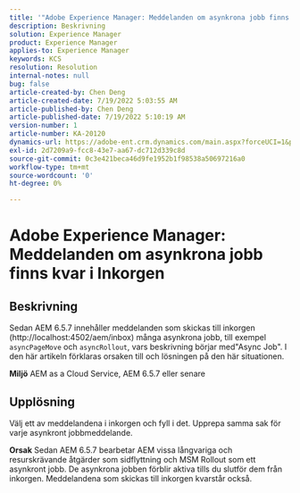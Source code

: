 ```yaml
---
title: '"Adobe Experience Manager: Meddelanden om asynkrona jobb finns kvar i Inkorgen'
description: Beskrivning
solution: Experience Manager
product: Experience Manager
applies-to: Experience Manager
keywords: KCS
resolution: Resolution
internal-notes: null
bug: false
article-created-by: Chen Deng
article-created-date: 7/19/2022 5:03:55 AM
article-published-by: Chen Deng
article-published-date: 7/19/2022 5:10:19 AM
version-number: 1
article-number: KA-20120
dynamics-url: https://adobe-ent.crm.dynamics.com/main.aspx?forceUCI=1&pagetype=entityrecord&etn=knowledgearticle&id=2971772b-2007-ed11-82e4-00224808e5cc
exl-id: 2d7209a9-fcc8-43e7-aa67-dc712d339c8d
source-git-commit: 0c3e421beca46d9fe1952b1f98538a50697216a0
workflow-type: tm+mt
source-wordcount: '0'
ht-degree: 0%

---
```


# Adobe Experience Manager: Meddelanden om asynkrona jobb finns kvar i Inkorgen

## Beskrivning


Sedan AEM 6.5.7 innehåller meddelanden som skickas till inkorgen (http://localhost:4502/aem/inbox) många asynkrona jobb, till exempel `asyncPageMove` och `asyncRollout`, vars beskrivning börjar med&quot;Async Job&quot;.
I den här artikeln förklaras orsaken till och lösningen på den här situationen.

<b>Miljö</b>
AEM as a Cloud Service, AEM 6.5.7 eller senare


## Upplösning


Välj ett av meddelandena i inkorgen och fyll i det. Upprepa samma sak för varje asynkront jobbmeddelande.

<b>Orsak</b>
Sedan AEM 6.5.7 bearbetar AEM vissa långvariga och resurskrävande åtgärder som sidflyttning och MSM Rollout som ett asynkront jobb. De asynkrona jobben förblir aktiva tills du slutför dem från inkorgen. Meddelandena som skickas till inkorgen kvarstår också.
